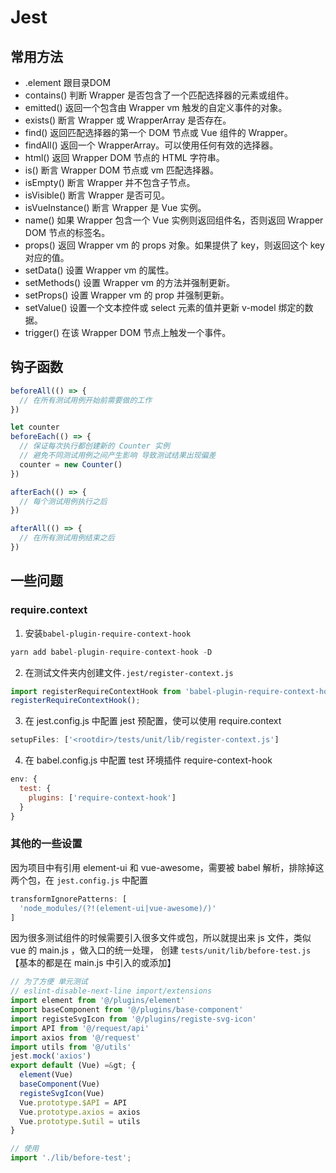 # Jest

## 常用方法

* .element 跟目录DOM
* contains() 判断 Wrapper 是否包含了一个匹配选择器的元素或组件。
* emitted() 返回一个包含由 Wrapper vm 触发的自定义事件的对象。
* exists() 断言 Wrapper 或 WrapperArray 是否存在。
* find() 返回匹配选择器的第一个 DOM 节点或 Vue 组件的 Wrapper。
* findAll() 返回一个 WrapperArray。可以使用任何有效的选择器。
* html() 返回 Wrapper DOM 节点的 HTML 字符串。
* is() 断言 Wrapper DOM 节点或 vm 匹配选择器。
* isEmpty() 断言 Wrapper 并不包含子节点。
* isVisible() 断言 Wrapper 是否可见。
* isVueInstance() 断言 Wrapper 是 Vue 实例。
* name() 如果 Wrapper 包含一个 Vue 实例则返回组件名，否则返回 Wrapper DOM 节点的标签名。
* props() 返回 Wrapper vm 的 props 对象。如果提供了 key，则返回这个 key 对应的值。
* setData() 设置 Wrapper vm 的属性。
* setMethods() 设置 Wrapper vm 的方法并强制更新。
* setProps() 设置 Wrapper vm 的 prop 并强制更新。
* setValue() 设置一个文本控件或 select 元素的值并更新 v-model 绑定的数据。
* trigger() 在该 Wrapper DOM 节点上触发一个事件。

## 钩子函数

````js
beforeAll(() => {
  // 在所有测试用例开始前需要做的工作
})

let counter
beforeEach(() => {
  // 保证每次执行都创建新的 Counter 实例
  // 避免不同测试用例之间产生影响 导致测试结果出现偏差
  counter = new Counter()
})

afterEach(() => {
  // 每个测试用例执行之后
})

afterAll(() => {
  // 在所有测试用例结束之后
})
````

## 一些问题

### require.context

1. 安装`babel-plugin-require-context-hook`

````js
yarn add babel-plugin-require-context-hook -D
````

2. 在测试文件夹内创建文件`.jest/register-context.js`

````js
import registerRequireContextHook from 'babel-plugin-require-context-hook/register';
registerRequireContextHook();
````

3. 在 jest.config.js 中配置 jest 预配置，使可以使用 require.context

````js
setupFiles: ['<rootdir>/tests/unit/lib/register-context.js']
````

4. 在 babel.config.js 中配置 test 环境插件 require-context-hook

````js
env: {
  test: {
    plugins: ['require-context-hook']
  }
}
````

### 其他的一些设置

因为项目中有引用 element-ui 和 vue-awesome，需要被 babel 解析，排除掉这两个包，在 `jest.config.js` 中配置
````js
transformIgnorePatterns: [
  'node_modules/(?!(element-ui|vue-awesome)/)'
]
````

因为很多测试组件的时候需要引入很多文件或包，所以就提出来 js 文件，类似 vue 的 main.js ，做入口的统一处理， 创建 `tests/unit/lib/before-test.js` 【基本的都是在 main.js 中引入的或添加】
````js
// 为了方便 单元测试
// eslint-disable-next-line import/extensions
import element from '@/plugins/element'
import baseComponent from '@/plugins/base-component'
import registeSvgIcon from '@/plugins/registe-svg-icon'
import API from '@/request/api'
import axios from '@/request'
import utils from '@/utils'
jest.mock('axios')
export default (Vue) =&gt; {
  element(Vue)
  baseComponent(Vue)
  registeSvgIcon(Vue)
  Vue.prototype.$API = API
  Vue.prototype.axios = axios
  Vue.prototype.$util = utils
}

// 使用
import './lib/before-test';
````